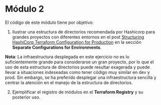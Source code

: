 # Módulo 2

El código de este módulo tiene por objetivo:

1. Ilustrar una estructura de directorios recomendada por Hashicorp para grandes proyectos con diferentes entornos en el post [Structuring HashiCorp Terraform Configuration for Production](https://www.hashicorp.com/blog/structuring-hashicorp-terraform-configuration-for-production) en la sección **Separate Configurations for Environments**. 

**Nota**: La infraestructura desplegada en este ejercicio no es lo suficientemente grande para considerarse un gran proyecto, por lo que el uso de esta estructura de directorios puede resultar exagerada y puede llevar a situaciones indeseadas como tener código muy similar en dev y prod. Sin embargo, se ha preferido desplegar una infraestructura sencilla y centrar la atención en el manejo de la estructura de directorios. 

2. Ejemplificar el registro de módulos en el **Terraform Registry** y su posterior uso.


